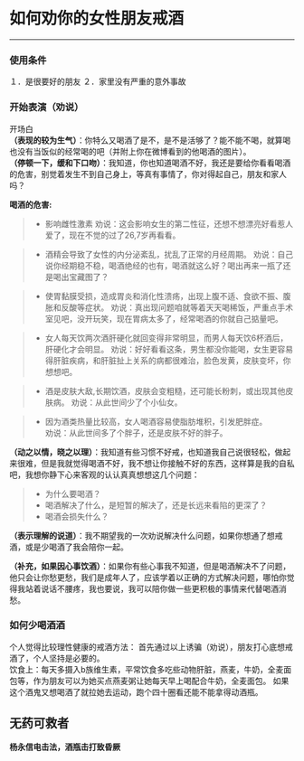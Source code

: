 ﻿# 如何劝你的女性朋友戒酒



---
### **使用条件**
１．是很要好的朋友
２．家里没有严重的意外事故
### **开始表演（劝说）**
开场白  
**（表现的较为生气）**：你特么又喝酒了是不，是不是活够了？能不能不喝，就算喝也没有当饭似的经常喝的吧（并附上你在微博看到的他喝酒的图片）。  
**（停顿一下，缓和下口吻）**：我知道，你也知道喝酒不好，我还是要给你看看喝酒的危害，别觉着发生不到自己身上，等真有事情了，你对得起自己，朋友和家人吗？

**喝酒的危害:**
>* 影响雌性激素
劝说：这会影响女生的第二性征，还想不想漂亮好看惹人爱了，现在不觉的过了26,7岁再看看。  

>* 酒精会导致了女性的内分泌紊乱，扰乱了正常的月经周期。
劝说：自己说你经期稳不稳，喝酒绝经的也有，喝酒就这么好？喝出再来一瓶了还是喝出宝藏图了？  

>* 使胃黏膜受损，造成胃炎和消化性溃疡，出现上腹不适、食欲不振、腹胀和反酸等症状。
劝说：真出现问题咱就等着天天喝稀饭，严重点手术室见吧，没开玩笑，现在胃病太多了，经常喝酒的你就自己掂量吧。

>* 女人每天饮两次酒肝硬化就回变得非常明显，而男人每天饮6杯酒后，肝硬化才会明显。
劝说：好好看看这条，男生都没你能喝，女生更容易得肝脏疾病，和肝脏扯上关系的病都很难治，脸色发黄，皮肤变坏，你想想吧。  

>* 酒是皮肤大敌,长期饮酒，皮肤会变粗糙，还可能长粉刺，或出现其他皮肤病。
劝说：从此世间少了个小仙女。

>* 因为酒类热量比较高，女人喝酒容易使脂肪堆积，引发肥胖症。  
劝说：从此世间多了个胖子，还是皮肤不好的胖子。
  
  
**（动之以情，晓之以理）**：我知道有些习惯不好戒，也知道我自己说很轻松，做起来很难，但是我就觉得喝酒不好，我不想让你接触不好的东西，这样算是我的自私吧，我想你静下心来客观的认认真真想想这几个问题：
>* 为什么要喝酒？
>* 喝酒解决了什么，是短暂的解决了，还是长远来看陷的更深了？
>* 喝酒会损失什么？

**（表示理解的说道）**：我不期望我的一次劝说解决什么问题，如果你想通了想戒酒，或是少喝酒了我会陪你一起。  
  
  
**（补充，如果因心事饮酒）**：如果你有些心事我不知道，但是喝酒解决不了问题，他只会让你愁更愁，我们是成年人了，应该学着以正确的方式解决问题，哪怕你觉得我站着说话不腰疼，我也要说，我可以陪你做一些更积极的事情来代替喝酒消愁。

### **如何少喝酒酒**
个人觉得比较理性健康的戒酒方法：
首先通过以上诱骗（劝说），朋友打心底想戒酒了，个人坚持是必要的。  
饮食上：每天多摄入b族维生素，平常饮食多吃些动物肝脏，燕麦，牛奶，全麦面包等，作为朋友可以为她买点燕麦粥让她每天早上喝配合牛奶，全麦面包。
如果这个酒鬼又想喝酒了就拉她去运动，跑个四十圈看还能不能拿得动酒瓶。

## **无药可救者**
**杨永信电击法，酒瓶击打致昏厥**







